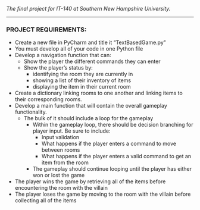 _The final project for IT-140 at Southern New Hampshire University._

__________________________

### PROJECT REQUIREMENTS:

+ Create a new file in PyCharm and title it “TextBasedGame.py"
+ You must develop all of your code in one Python file
+ Develop a navigation function that can: 
  + Show the player the different commands they can enter
  + Show the player’s status by:
    + identifying the room they are currently in
    + showing a list of their inventory of items
    + displaying the item in their current room
+ Create a dictionary linking rooms to one another and linking items to their corresponding rooms.
+ Develop a main function that will contain the overall gameplay functionality.
  + The bulk of it should include a loop for the gameplay
    + Within the gameplay loop, there should be decision branching for player input. Be sure to include:
      + Input validation
      + What happens if the player enters a command to move between rooms
      + What happens if the player enters a valid command to get an item from the room
    + The gameplay should continue looping until the player has either won or lost the game
+ The player wins the game by retrieving all of the items before encountering the room with the villain
+ The player loses the game by moving to the room with the villain before collecting all of the items
